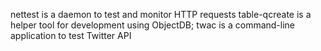 nettest is a daemon to test and monitor HTTP requests
table-qcreate is a helper tool for development using ObjectDB;
twac is a command-line application to test Twitter API 
